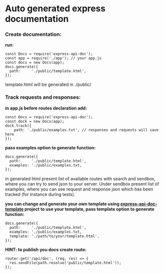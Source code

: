 # Auto generated express documentation

### Create documentation:
__run__:
```
const Docs = require('express-api-doc');
const app = require('./app'); // your app.js
const docs = new Docs(app);
docs.generate({
  path:     './public/template.html',
});
```
template.html will be generated in ./public/

### Track requests and responses:
__in app.js before routes declaration add:__
```
const Docs = require('express-api-doc');
const dock = new Docs(app);
dock.track({
	path: './public/examples.txt', // responses and requests will save here
});
```
__pass examples option to generate function:__
```
docs.generate({
  path:     './public/template.html',
  examples: './public/examples.txt,
});
```

in generated html present list of available routes with search and sendbox, 
where you can try to send json to your server. Under sendbox present list of examples,
where you can see request and response json which has been tracked (for instance during tests).

__you can change and generate your own template using [express-api-doc-template](https://github.com/forestlake/express-api-doc-template) project__
__to use your template, pass template option to generate function:__
```
docs.generate({
  path:     './public/template.html',
  examples: './public/examples.txt,
  template: './path/to/your/template.html',
});
```
__HINT: to publish you docs create route:__

```
router.get('/api/doc', (req, res) => {
  res.sendFile(path.resolve('public/template.html'));
});
```